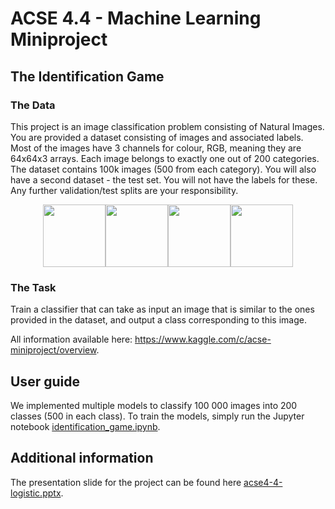 # ACSE 4.4 - Machine Learning Miniproject

## The Identification Game
### The Data
This project is an image classification problem consisting of Natural Images. You are provided a dataset consisting of images and associated labels. Most of the images have 3 channels for colour, RGB, meaning they are 64x64x3 arrays. Each image belongs to exactly one out of 200 categories. The dataset contains 100k images (500 from each category). You will also have a second dataset - the test set. You will not have the labels for these. Any further validation/test splits are your responsibility.

<center class="half">
    <img src="https://github.com/acse-2019/acse4-4-logistic/blob/master/train_images_preview/n01443537_10.JPEG" width="100"/><img src="https://github.com/acse-2019/acse4-4-logistic/blob/master/train_images_preview/n02791270_2.JPEG" width="100"/><img src="https://github.com/acse-2019/acse4-4-logistic/blob/master/train_images_preview/n02814533_2.JPEG" width="100"/><img src="https://github.com/acse-2019/acse4-4-logistic/blob/master/train_images_preview/n09193705_7.JPEG" width="100"/>
</center>

### The Task
Train a classifier that can take as input an image that is similar to the ones provided in the dataset, and output a class corresponding to this image.

All information available here: https://www.kaggle.com/c/acse-miniproject/overview.

## User guide
We implemented multiple models to classify 100 000 images into 200 classes (500 in each class). To train the models, simply run the Jupyter notebook [identification_game.ipynb](identification_game.ipynb).

## Additional information
The presentation slide for the project can be found here [acse4-4-logistic.pptx](acse4-4-logistic.pptx).
